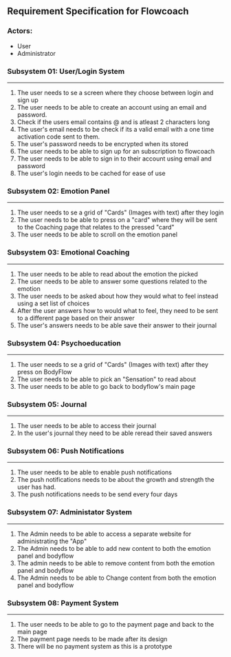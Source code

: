 ## Requirement Specification for Flowcoach

### Actors: 
* User
* Administrator

### Subsystem 01: User/Login System
---
1. The user needs to se a screen where they choose between login and sign up
1. The user needs to be able to create an account using an email and password.
1. Check if the users email contains @ and is atleast 2 characters long
2. The user's email needs to be check if its a valid email with a one time activation code sent to them.
3. The user's password needs to be encrypted when its stored
4. The user needs to be able to sign up for an subscription to flowcoach
5. The user needs to be able to sign in to their account using email and password
6. The user's login needs to be cached for ease of use

### Subsystem 02: Emotion Panel
---
1. The user needs to se a grid of "Cards" (Images with text) after they login
2. The user needs to be able to press on a "card" where they will be sent to the Coaching page that relates to the pressed "card"
3. The user needs to be able to scroll on the emotion panel

### Subsystem 03: Emotional Coaching 
---
1. The user needs to be able to read about the emotion the picked
2. The user needs to be able to answer some questions related to the emotion
3. The user needs to be asked about how they would what to feel instead using a set list of choices
4. After the user answers how to would what to feel, they need to be sent to a different page based on their answer
5. The user's answers needs to be able save their answer to their journal

### Subsystem 04: Psychoeducation
---
1. The user needs to se a grid of "Cards" (Images with text) after they press on BodyFlow
2. The user needs to be able to pick an "Sensation" to read about
3. The user needs to be able to go back to bodyflow's main page

### Subsystem 05: Journal
---
1. The user needs to be able to access their journal
2. In the user's journal they need to be able reread their saved answers

### Subsystem 06: Push Notifications
---
1. The user needs to be able to enable push notifications
2. The push notifications needs to be about the growth and strength the user has had.
3. The push notifications needs to be send every four days

### Subsystem 07: Administator System
---
1. The Admin needs to be able to access a separate website for administrating the "App"
1. The Admin needs to be able to add new content to both the emotion panel and bodyflow
2. The admin needs to be able to remove content from both the emotion panel and bodyflow
3. The Admin needs to be able to Change content from both the emotion panel and bodyflow

### Subsystem 08: Payment System
---
1. The user needs to be able to go to the payment page and back to the main page
2. The payment page needs to be made after its design
3. There will be no payment system as this is a prototype